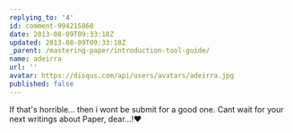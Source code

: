 ```yaml
---
replying_to: '4'
id: comment-994215860
date: 2013-08-09T09:33:18Z
updated: 2013-08-09T09:33:18Z
_parent: /mastering-paper/introduction-tool-guide/
name: adeirra
url: ''
avatar: https://disqus.com/api/users/avatars/adeirra.jpg
published: false
---
```


If that's horrible... then i wont be submit for a good one. Cant wait
for your next writings about Paper, dear...!:heart:
